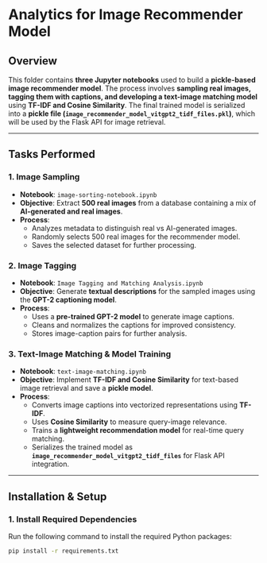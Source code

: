# Analytics for Image Recommender Model

## Overview

This folder contains **three Jupyter notebooks** used to build a **pickle-based image recommender model**. The process involves **sampling real images, tagging them with captions, and developing a text-image matching model** using **TF-IDF and Cosine Similarity**. The final trained model is serialized into a **pickle file (`image_recommender_model_vitgpt2_tidf_files.pkl`)**, which will be used by the Flask API for image retrieval.

---

## **Tasks Performed**

### **1. Image Sampling**
- **Notebook**: `image-sorting-notebook.ipynb`
- **Objective**: Extract **500 real images** from a database containing a mix of **AI-generated and real images**.
- **Process**:
  - Analyzes metadata to distinguish real vs AI-generated images.
  - Randomly selects 500 real images for the recommender model.
  - Saves the selected dataset for further processing.

### **2. Image Tagging**
- **Notebook**: `Image Tagging and Matching Analysis.ipynb`
- **Objective**: Generate **textual descriptions** for the sampled images using the **GPT-2 captioning model**.
- **Process**:
  - Uses a **pre-trained GPT-2 model** to generate image captions.
  - Cleans and normalizes the captions for improved consistency.
  - Stores image-caption pairs for further analysis.

### **3. Text-Image Matching & Model Training**
- **Notebook**: `text-image-matching.ipynb`
- **Objective**: Implement **TF-IDF and Cosine Similarity** for text-based image retrieval and save a **pickle model**.
- **Process**:
  - Converts image captions into vectorized representations using **TF-IDF**.
  - Uses **Cosine Similarity** to measure query-image relevance.
  - Trains a **lightweight recommendation model** for real-time query matching.
  - Serializes the trained model as **`image_recommender_model_vitgpt2_tidf_files`** for Flask API integration.

---

## **Installation & Setup**
### **1. Install Required Dependencies**
Run the following command to install the required Python packages:
```sh
pip install -r requirements.txt

